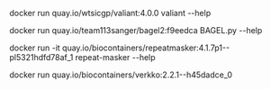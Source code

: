 docker run quay.io/wtsicgp/valiant:4.0.0 valiant --help

docker run quay.io/team113sanger/bagel2:f9eedca BAGEL.py --help

docker run -it quay.io/biocontainers/repeatmasker:4.1.7p1--pl5321hdfd78af_1 repeat-masker --help

docker run quay.io/biocontainers/verkko:2.2.1--h45dadce_0